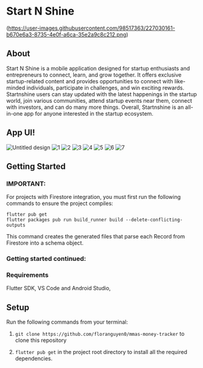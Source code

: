 # Start N Shine
(https://user-images.githubusercontent.com/98517363/227030161-b670e6a3-8735-4e0f-a6ca-35e2a9c8c212.png)



## About

Start N Shine is a mobile application designed for startup enthusiasts and entrepreneurs to connect, learn, and grow together. It offers exclusive startup-related content and provides opportunities to connect with like-minded individuals, participate in challenges, and win exciting rewards. Startnshine users can stay updated with the latest happenings in the startup world, join various communities, attend startup events near them, connect with investors, and can do many more things. Overall, Startnshine is an all-in-one app for anyone interested in the startup ecosystem.

## App UI!
![Untitled design](https://user-images.githubusercontent.com/98517363/227028900-3437e035-9bbb-44e6-9791-3ee51264ccce.png)
![1](https://user-images.githubusercontent.com/98517363/227029503-94f57768-6b0f-4aa7-a035-bb051acf4f62.png)
![2](https://user-images.githubusercontent.com/98517363/227029519-a407b1ea-c3de-484a-abb5-3aea6f0506c0.png)
![3](https://user-images.githubusercontent.com/98517363/227029540-6b999773-9078-489c-bbea-e2811e8069a2.png)
![4](https://user-images.githubusercontent.com/98517363/227029556-b241d763-298a-4e2c-a1c6-bfa4a1464cab.png)
![5](https://user-images.githubusercontent.com/98517363/227029565-488b7a01-f78e-484a-9fe6-2c39868ddb34.png)
![6](https://user-images.githubusercontent.com/98517363/227029577-7473aa5e-739d-4a1c-8e9d-0acf21bd01c0.png)
![7](https://user-images.githubusercontent.com/98517363/227029591-3590d6ca-20a7-429b-abb4-be13f8e57ae1.png)





## Getting Started

### IMPORTANT:

For projects with Firestore integration, you must first run the following commands to ensure the project compiles:

```
flutter pub get
flutter packages pub run build_runner build --delete-conflicting-outputs
```

This command creates the generated files that parse each Record from Firestore into a schema object.

### Getting started continued:

### Requirements
Flutter SDK,
VS Code and
Android Studio,

## Setup

Run the following commands from your terminal:

1) `git clone https://github.com/floranguyen0/mmas-money-tracker` to clone this repository 

2) `flutter pub get` in the project root directory to install all the required dependencies.

